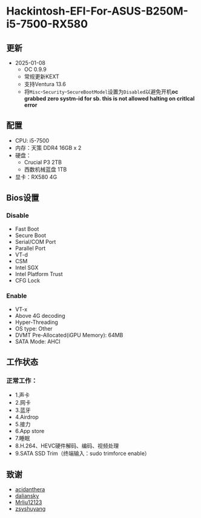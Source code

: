 # Hackintosh-EFI-For-ASUS-B250M-i5-7500-RX580

## 更新
- 2025-01-08
	- OC 0.9.9
	- 常规更新KEXT
	- 支持Ventura 13.6
	- 将`Misc`-`Security`-`SecureBootModel`设置为`Disabled`以避免开机**oc grabbed zero systm-id for sb. this is not allowed halting on critlcal error**
## 配置

 - CPU: i5-7500
 - 内存：天策 DDR4 16GB x 2
 - 硬盘：
 	  - Crucial P3 2TB
      - 西数机械蓝盘 1TB 
 - 显卡：RX580 4G

## Bios设置
### Disable
- Fast Boot
- Secure Boot
- Serial/COM Port
- Parallel Port
- VT-d
- CSM
- Intel SGX
- Intel Platform Trust
- CFG Lock 

### Enable
- VT-x
- Above 4G decoding
- Hyper-Threading
- OS type: Other
- DVMT Pre-Allocated(iGPU Memory): 64MB
- SATA Mode: AHCI

## 工作状态

### 正常工作：

- 1.声卡 
- 2.网卡 
- 3.蓝牙 
- 4.Airdrop  
- 5.接力 
- 6.App store  
- 7.睡眠  
- 8.H.264、HEVC硬件解码、编码、视频处理
- 9.SATA SSD Trim（终端输入：sudo trimforce enable）

## 致谢

 - [acidanthera](https://github.com/acidanthera)
 - [daliansky](https://github.com/daliansky/)
 - [Mrliu12123](http://bbs.pcbeta.com/viewthread-1851046-1-1.html)
 - [zsyshuyang](https://github.com/zsyshuyang)
